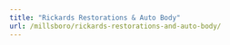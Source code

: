 ```yaml
---
title: "Rickards Restorations & Auto Body"
url: /millsboro/rickards-restorations-and-auto-body/
---
```


